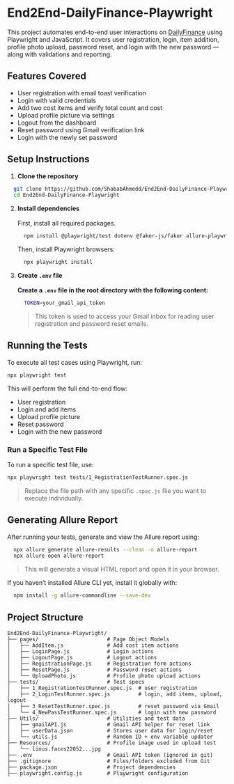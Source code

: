 # End2End-DailyFinance-Playwright

This project automates end-to-end user interactions on [DailyFinance](https://dailyfinance.roadtocareer.net) using Playwright and JavaScript. It covers user registration, login, item addition, profile photo upload, password reset, and login with the new password — along with validations and reporting.

## Features Covered

- User registration with email toast verification
- Login with valid credentials
- Add two cost items and verify total count and cost
- Upload profile picture via settings
- Logout from the dashboard
- Reset password using Gmail verification link
- Login with the newly set password


## Setup Instructions

1. **Clone the repository**

  ```bash
    git clone https://github.com/ShababAhmedd/End2End-DailyFinance-Playwright.git
    cd End2End-DailyFinance-Playwright
  ```
2. **Install dependencies** <br></br>
   First, install all required packages. 
   ```bash
     npm install @playwright/test dotenv @faker-js/faker allure-playwright --save-dev
   ```
   Then, install Playwright browsers:
   ```bash
     npx playwright install
   ```

4. **Create `.env` file** <br></br>
   **Create a `.env` file in the root directory with the following content:**
   ```bash
     TOKEN=your_gmail_api_token
   ```
   > This token is used to access your Gmail inbox for reading user registration and password reset emails.


## Running the Tests

To execute all test cases using Playwright, run:

```bash
npx playwright test
```
This will perform the full end-to-end flow:

- User registration
- Login and add items
- Upload profile picture
- Reset password
- Login with the new password


### Run a Specific Test File

To run a specific test file, use:

```bash
npx playwright test tests/1_RegistrationTestRunner.spec.js
```
> Replace the file path with any specific `.spec.js` file you want to execute individually.


## Generating Allure Report

After running your tests, generate and view the Allure report using:

```bash
  npx allure generate allure-results --clean -o allure-report
  npx allure open allure-report
```
> This will generate a visual HTML report and open it in your browser.

If you haven’t installed Allure CLI yet, install it globally with:

```bash
  npm install -g allure-commandline --save-dev
```

## Project Structure
```
End2End-DailyFinance-Playwright/
├── pages/                      # Page Object Models
│   ├── AddItem.js              # Add cost item actions
│   ├── LoginPage.js            # Login actions
│   ├── LogoutPage.js           # Logout actions
│   ├── RegistrationPage.js     # Registration form actions
│   ├── ResetPage.js            # Password reset actions
│   └── UploadPhoto.js          # Profile photo upload actions
├── tests/                      # Test specs
│   ├── 1_RegistrationTestRunner.spec.js  # user registration
│   ├── 2_LoginTestRunner.spec.js         # login, add items, upload, logout
│   ├── 3_ResetTestRunner.spec.js         # reset password via Gmail
│   └── 4_NewPassTestRunner.spec.js       # login with new password
├── Utils/                      # Utilities and test data
│   ├── gmailAPI.js             # Gmail API helper for reset link
│   ├── userData.json           # Stores user data for login/reset
│   └── utils.js                # Random ID + env variable updater
├── Resources/                  # Profile image used in upload test
│   └── linus.faces22052...jpg
├── .env                        # Gmail API token (ignored in git)
├── .gitignore                  # Files/folders excluded from Git
├── package.json                # Project dependencies
├── playwright.config.js        # Playwright configuration
```

